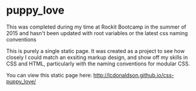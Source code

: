 # puppy_love

This was completed during my time at Rockit Bootcamp in the summer of 2015 and hasn't been updated with root variables or the latest css naming conventions

This is purely a single static page. It was created as a project to see how closely I could match an exsiting markup design, and show off my skills in CSS and HTML, particularly with the naming conventions for modular CSS. 

You can view this static page here: http://lcdonaldson.github.io/css-puppy_love/

